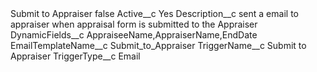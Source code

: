 <?xml version="1.0" encoding="UTF-8"?>
<CustomMetadata xmlns="http://soap.sforce.com/2006/04/metadata" xmlns:xsi="http://www.w3.org/2001/XMLSchema-instance" xmlns:xsd="http://www.w3.org/2001/XMLSchema">
    <label>Submit to Appraiser</label>
    <protected>false</protected>
    <values>
        <field>Active__c</field>
        <value xsi:type="xsd:string">Yes</value>
    </values>
    <values>
        <field>Description__c</field>
        <value xsi:type="xsd:string">sent a email to appraiser when appraisal form is submitted to the Appraiser</value>
    </values>
    <values>
        <field>DynamicFields__c</field>
        <value xsi:type="xsd:string">AppraiseeName,AppraiserName,EndDate</value>
    </values>
    <values>
        <field>EmailTemplateName__c</field>
        <value xsi:type="xsd:string">Submit_to_Appraiser</value>
    </values>
    <values>
        <field>TriggerName__c</field>
        <value xsi:type="xsd:string">Submit to Appraiser</value>
    </values>
    <values>
        <field>TriggerType__c</field>
        <value xsi:type="xsd:string">Email</value>
    </values>
</CustomMetadata>
